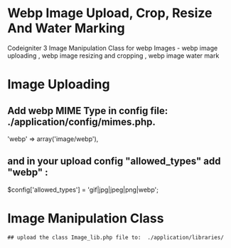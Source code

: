 # Webp Image Upload, Crop, Resize And Water Marking
Codeigniter 3 Image Manipulation Class for webp Images - webp image uploading , webp image resizing and cropping , webp image water mark

# Image Uploading

 ## Add webp MIME Type in config file: ./application/config/mimes.php.
   
   'webp'   =>  array('image/webp'), 
 
 ## and in your upload config "allowed_types" add "webp" :
 
   $config['allowed_types'] = 'gif|jpg|jpeg|png|webp';
   
 # Image Manipulation Class
    ## upload the class Image_lib.php file to:  ./application/libraries/
